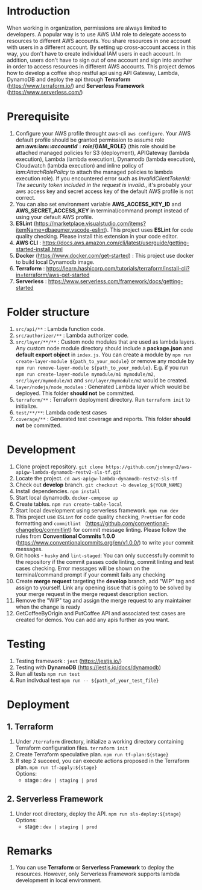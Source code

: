 # Introduction

When working in organization, permissions are always limited to developers. A popular way is to use AWS IAM role to delegate access to resources to different AWS accounts. You share resources in one account with users in a different account. By setting up cross-account access in this way, you don't have to create individual IAM users in each account. In addition, users don't have to sign out of one account and sign into another in order to access resources in different AWS accounts. This project demos how to develop a coffee shop restful api using API Gateway, Lambda, DynamoDB and deploy the api through **Terraform** (https://www.terraform.io/) and **Serverless Framework** (https://www.serverless.com/)

# Prerequisite

1. Configure your AWS profile throught aws-cli `aws configure`. Your AWS default profile should be granted permission to assume role **arn:aws:iam::${accountId}:role/${IAM_ROLE}** (this role should be attached managed policies for S3 (deployment), APIGateway (lambda execution), Lambda (lambda execution), Dynamodb (lambda execution), Cloudwatch (lambda execution) and inline policy of *iam:AttachRolePolicy* to attach the managed policies to lambda execution role). If you encountered error such as _InvalidClientTokenId: The security token included in the request is invalid._, it's probably your aws access key and secret access key of the default AWS profile is not correct.
2. You can also set environment variable **AWS_ACCESS_KEY_ID** and **AWS_SECRET_ACCESS_KEY** in terminal/command prompt instead of using your default AWS profile.
3. **ESLint** (https://marketplace.visualstudio.com/items?itemName=dbaeumer.vscode-eslint). This project uses **ESLint** for code quality checking. Please install this extension in your code editor.
4. **AWS CLI** : https://docs.aws.amazon.com/cli/latest/userguide/getting-started-install.html
5. **Docker** (https://www.docker.com/get-started) : This project use docker to build local Dynamodb image.
6. **Terraform** : https://learn.hashicorp.com/tutorials/terraform/install-cli?in=terraform/aws-get-started
7. **Serverless** : https://www.serverless.com/framework/docs/getting-started

# Folder structure

1. `src/api/**` : Lambda function code.
2. `src/authorizer/**` : Lambda authorizer code.
3. `src/layer/**/**` : Custom node modules that are used as lambda layers. Any custom node module directory should include a **package.json** and **default export object** in `index.js`. You can create a module by `npm run create-layer-module ${path_to_your_module}` or remove any module by `npm run remove-layer-module ${path_to_your_module}`. E.g. if you run `npm run create-layer-module mymodule/m1 mymodule/m2`, `src/layer/mymodule/m1` and `src/layer/mymodule/m2` would be created.
4. `layer/nodejs/node_modules` : Generated Lambda layer which would be deployed. This folder **should not** be committed.
5. `terraform/**` : Terraform deployment directory. Run `terraform init` to initialize.
6. `test/**/**`: Lambda code test cases
7. `coverage/**` : Generated test coverage and reports. This folder **should not** be committed.

# Development

1. Clone project repository. `git clone https://github.com/johnnyn2/aws-apigw-lambda-dynamodb-restv2-sls-tf.git`
2. Locate the project. `cd aws-apigw-lambda-dynamodb-restv2-sls-tf`
3. Check out **develop** branch. `git checkout -b develop_${YOUR_NAME}`
5. Install dependencies. `npm install`
6. Start local dynamodb. `docker-compose up`
7. Create tables. `npm run create-table-local`
8. Start local development using serverless framework. `npm run dev`
9. This project use `ESLint` for code quality checking, `Prettier` for code formatting and `commitlint
` (https://github.com/conventional-changelog/commitlint) for commit message linting. Please follow the rules from **Conventional Commits 1.0.0** (https://www.conventionalcommits.org/en/v1.0.0/) to write your commit messages.
10. Git hooks - `husky` and `lint-staged`: You can only successfully commit to the repository if the commit passes code linting, commit linting and test cases checking. Error messages will be shown on the terminal/command prompt if your commit fails any checking
11. Create **merge request** targeting the **develop** branch, add "WIP" tag and assign to yourself. Link any opening issue that is going to be solved by your merge request in the merge request description section.
12. Remove the "WIP" tag and assign the merge request to any maintainer when the change is ready
13. GetCoffeeByOrigin and PutCoffee API and associated test cases are created for demos. You can add any apis further as you want.

# Testing

1. Testing framework : ``jest`` (https://jestjs.io/)
2. Testing with **DynamoDB** (https://jestjs.io/docs/dynamodb)
3. Run all tests ``npm run test``
4. Run indivdual test `npm run -- ${path_of_your_test_file}`

# Deployment

## 1. Terraform

1. Under `/terraform` directory, initialize a working directory containing Terraform configuration files. `terraform init`
2. Create Terraform speculative plan. `npm run tf-plan:${stage}`
3. If step 2 succeed, you can execute actions proposed in the Terraform plan. `npm run tf-apply:${stage}` \
   Options:
   - stage : `dev | staging | prod`

## 2. Serverless Framework

1. Under root directory, deploy the API. `npm run sls-deploy:${stage}` \
   Options:
   - stage : `dev | staging | prod`

# Remarks

1. You can use **Terraform** or **Serverless Framework** to deploy the resources. However, only Serverless Framework supports lambda development in local environment.
